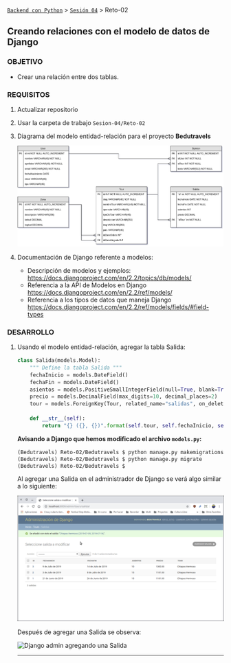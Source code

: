 [`Backend con Python`](../../Readme.md) > [`Sesión 04`](../Readme.md) > Reto-02
## Creando relaciones con el modelo de datos de Django

### OBJETIVO
- Crear una relación entre dos tablas.

### REQUISITOS
1. Actualizar repositorio
1. Usar la carpeta de trabajo `Sesion-04/Reto-02`
1. Diagrama del modelo entidad-relación para el proyecto __Bedutravels__

   ![Modelo entidad-relación para Bedutravels](assets/bedutravels-modelo-er.png)

1. Documentación de Django referente a modelos:
   - Descripción de modelos y ejemplos: https://docs.djangoproject.com/en/2.2/topics/db/models/
   - Referencia a la API de Modelos en Django https://docs.djangoproject.com/en/2.2/ref/models/
   - Referencia a los tipos de datos que maneja Django https://docs.djangoproject.com/en/2.2/ref/models/fields/#field-types

### DESARROLLO
1. Usando el modelo entidad-relación, agregar la tabla Salida:

   ```python
   class Salida(models.Model):
       """ Define la tabla Salida """
       fechaInicio = models.DateField()
       fechaFin = models.DateField()
       asientos = models.PositiveSmallIntegerField(null=True, blank=True)
       precio = models.DecimalField(max_digits=10, decimal_places=2)
       tour = models.ForeignKey(Tour, related_name="salidas", on_delete=models.CASCADE)

       def __str__(self):
           return "{} ({}, {})".format(self.tour, self.fechaInicio, self.fechaFin)
   ```

   __Avisando a Django que hemos modificado el archivo `models.py`:__

   ```console
   (Bedutravels) Reto-02/Bedutravels $ python manage.py makemigrations
   (Bedutravels) Reto-02/Bedutravels $ python manage.py migrate
   (Bedutravels) Reto-02/Bedutravels $
   ```

   Al agregar una Salida en el administrador de Django se verá algo similar a lo siguiente:

   ![Django admin agregando una Salida](assets/admin-01.png)

   Después de agregar una Salida se observa:

   ![Django admin agregando una Salida](assets/admin-02.png)
   ***
